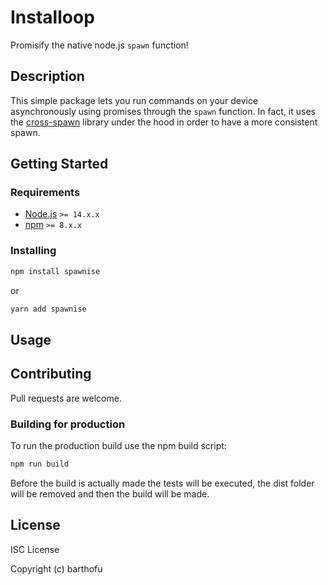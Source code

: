 # Installoop

Promisify the native node.js `spawn` function!

## Description

This simple package lets you run commands on your device asynchronously using promises through the `spawn` function.
In fact, it uses the [cross-spawn](https://www.npmjs.com/package/cross-spawn) library under the hood in order to have a more consistent spawn. 

## Getting Started

### Requirements

- [Node.js](https://nodejs.org/en/) `>= 14.x.x`
- [npm](https://npmjs.com/) `>= 8.x.x`

### Installing

```bash
npm install spawnise
```
or
```bash
yarn add spawnise
```

## Usage


## Contributing

Pull requests are welcome. 

### Building for production

To run the production build use the npm build script:

```javascript
npm run build
```

Before the build is actually made the tests will be executed, the dist folder will be removed and then the build will be made.

## License
ISC License

Copyright (c) barthofu